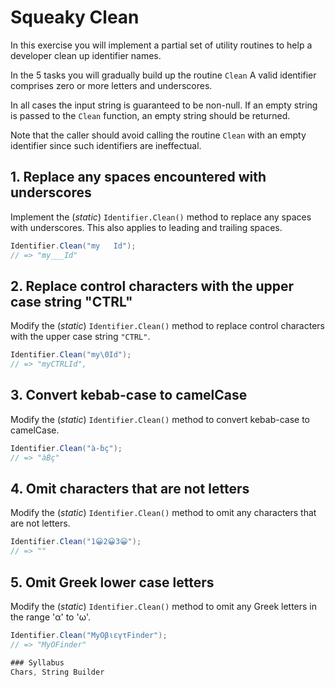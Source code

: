 ﻿# Squeaky Clean

In this exercise you will implement a partial set of utility routines to help a developer clean up identifier names.

In the 5 tasks you will gradually build up the routine `Clean` A valid identifier comprises zero or more letters and underscores.

In all cases the input string is guaranteed to be non-null. If an empty string is passed to the `Clean` function, an empty string should be returned.

Note that the caller should avoid calling the routine `Clean` with an empty identifier since such identifiers are ineffectual.

## 1. Replace any spaces encountered with underscores

Implement the (*static*) `Identifier.Clean()` method to replace any spaces with underscores. This also applies to leading and trailing spaces.

```c#
Identifier.Clean("my   Id");
// => "my___Id"
```

## 2. Replace control characters with the upper case string "CTRL"

Modify the (*static*) `Identifier.Clean()` method to replace control characters with the upper case string `"CTRL"`.

```c#
Identifier.Clean("my\0Id");
// => "myCTRLId",
```

## 3. Convert kebab-case to camelCase

Modify the (*static*) `Identifier.Clean()` method to convert kebab-case to camelCase.

```c#
Identifier.Clean("à-ḃç");
// => "àḂç"
```

## 4. Omit characters that are not letters

Modify the (*static*) `Identifier.Clean()` method to omit any characters that are not letters.

```c#
Identifier.Clean("1😀2😀3😀");
// => ""
```

## 5. Omit Greek lower case letters

Modify the (*static*) `Identifier.Clean()` method to omit any Greek letters in the range 'α' to 'ω'.

```c#
Identifier.Clean("MyΟβιεγτFinder");
// => "MyΟFinder"

### Syllabus
Chars, String Builder
